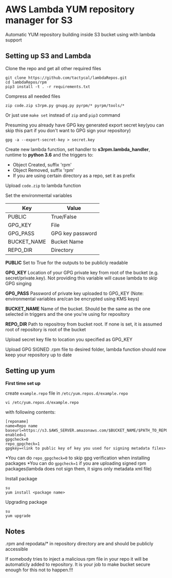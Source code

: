 #  AWS Lambda YUM repository manager for S3

Automatic YUM repository building inside S3 bucket using with lambda support

## Setting up S3 and Lambda

Clone the repo and get all other required files
```
git clone https://github.com/tactycal/lambdaRepos.git
cd lambdaRepos/rpm
pip3 install -t . -r requirements.txt
```

Compress all needed files
```
zip code.zip s3rpm.py gnupg.py pyrpm/* pyrpm/tools/*
```

Or just use `make set` instead of `zip` and `pip3` command

Presuming you already have GPG key generated export secret key(you can skip this part if you don't want to GPG sign your repository)
```
gpg -a --export-secret-key > secret.key
```

Create new lambda function, set handler to **s3rpm.lambda_handler**, runtime to **python 3.6** and the triggers to:

 * Object Created, suffix 'rpm'
 * Object Removed, suffix 'rpm'
 * If you are using certain directory as a repo, set it as prefix

Upload `code.zip` to lambda function

Set the environmental variables

| Key | Value |
| --- | ---|
| PUBLIC | True/False |
| GPG_KEY | File |
| GPG_PASS | GPG key password |
| BUCKET_NAME | Bucket Name |
| REPO_DIR | Directory |

**PUBLIC** Set to True for the outputs to be publicly readable

**GPG_KEY** Location of your GPG private key from root of the bucket (e.g. secret/private.key). Not providing this variable will cause lambda to skip GPG singing

**GPG_PASS** Password of private key uploaded to GPG_KEY (Note: environmental variables are/can be encrypted using KMS keys)

**BUCKET_NAME** Name of the bucket. Should be the same as the one selected in triggers and the one you're using for repository

**REPO_DIR** Path to repositroy from bucket root. If none is set, it is assumed root of repository is root of the bucket


Upload secret key file to location you specified as GPG_KEY

Upload GPG SIGNED .rpm file to desired folder, lambda function should now keep your repository up to date

## Setting up yum

**First time set up**

create `example.repo` file in `/etc/yum.repos.d/example.repo` 
```
vi /etc/yum.repos.d/example.repo
```
with following contents:
```
[reponame]
name=Repo name
baseurl=https://s3.$AWS_SERVER.amazonaws.com/$BUCKET_NAME/$PATH_TO_REPO
enabled=1
gpgcheck=0
repo_gpgcheck=1
gpgkey=<link to public key of key you used for signing metadata files>
```
*You can do `repo_gpgcheck=0` to skip gpg verification when installing packages
*You can do `gpgcheck=1` if you are uploading signed rpm packages(lambda does not sign them, it signs only metadata xml file)

Install package
```
su
yum install <package name>
```

Upgrading package
```
su
yum upgrade
```

## Notes

.rpm and repodata/* in repository directory are and should be publicly accessible

If somebody tries to inject a malicious rpm file in your repo it will be automaticly added to repository. It is your job to make bucket secure enough for this not to happen.!!!